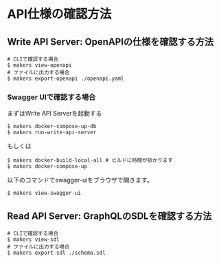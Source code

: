 # API仕様の確認方法

## Write API Server: OpenAPIの仕様を確認する方法

```shell
# CLIで確認する場合
$ makers view-openapi
# ファイルに出力する場合
$ makers export-openapi ./openapi.yaml
```

### Swagger UIで確認する場合

まずはWrite API Serverを起動する

```shell
$ makers docker-compose-up-db
$ makers run-write-api-server
```

もしくは

```shell
$ makers docker-build-local-all # ビルドに時間が掛かります
$ makers docker-compose-up
```

以下のコマンドでswagger-uiをブラウザで開きます。

```shell
$ makers view-swagger-ui
```

## Read API Server: GraphQLのSDLを確認する方法

```shell
# CLIで確認する場合
$ makers view-sdl
# ファイルに出力する場合
$ makers export-sdl ./schema.sdl
```
